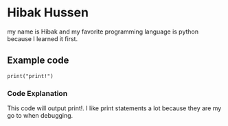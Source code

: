 # Hibak Hussen
my name is Hibak and my favorite programming language is python because I learned it first.
## Example code
```
print("print!") 
```
### Code Explanation 
This code will output print!. I like print statements a lot because they are my go to when debugging. 
